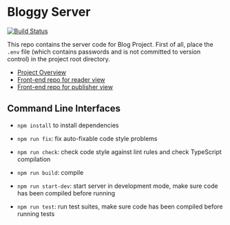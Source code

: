 # Bloggy Server

[![Build Status](https://travis-ci.com/chuntonggao/blog-server.svg?branch=master)](https://travis-ci.com/chuntonggao/blog-server)

This repo contains the server code for Blog Project. First of all, place the `.env` file  (which contains passwords and is not committed to version control) in the project root directory.

-   [Project Overview](https://github.com/chuntonggao/bloggy.git)
-   [Front-end repo for reader view](https://github.com/chuntonggao/bloggy-reader.git)
-   [Front-end repo for publisher view](https://github.com/chuntonggao/bloggy-publisher.git)




## Command Line Interfaces

- `npm install` to install dependencies

- `npm run fix`: fix auto-fixable code style problems

- `npm run check`: check code style against lint rules and check TypeScript compilation

- `npm run build`: compile

- `npm run start-dev`: start server in development mode, make sure code has been compiled before running

- `npm run test`: run test suites, make sure code has been compiled before running tests
